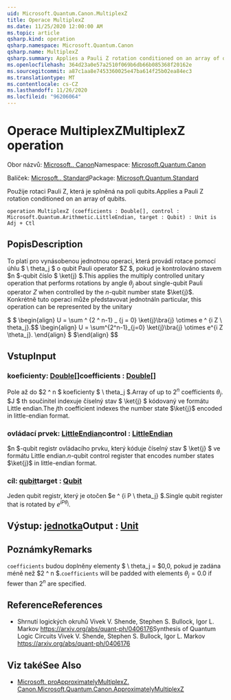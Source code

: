 ```yaml
---
uid: Microsoft.Quantum.Canon.MultiplexZ
title: Operace MultiplexZ
ms.date: 11/25/2020 12:00:00 AM
ms.topic: article
qsharp.kind: operation
qsharp.namespace: Microsoft.Quantum.Canon
qsharp.name: MultiplexZ
qsharp.summary: Applies a Pauli Z rotation conditioned on an array of qubits.
ms.openlocfilehash: 364d23a0e57a2510f069b6db66b085368f20162e
ms.sourcegitcommit: a87c1aa8e7453360025e47ba614f25b02ea84ec3
ms.translationtype: MT
ms.contentlocale: cs-CZ
ms.lasthandoff: 11/26/2020
ms.locfileid: "96206064"
---
```

# <a name="multiplexz-operation"></a><span data-ttu-id="ae5dc-102">Operace MultiplexZ</span><span class="sxs-lookup"><span data-stu-id="ae5dc-102">MultiplexZ operation</span></span>

<span data-ttu-id="ae5dc-103">Obor názvů: [Microsoft.. Canon](xref:Microsoft.Quantum.Canon)</span><span class="sxs-lookup"><span data-stu-id="ae5dc-103">Namespace: [Microsoft.Quantum.Canon](xref:Microsoft.Quantum.Canon)</span></span>

<span data-ttu-id="ae5dc-104">Balíček: [Microsoft.. Standard](https://nuget.org/packages/Microsoft.Quantum.Standard)</span><span class="sxs-lookup"><span data-stu-id="ae5dc-104">Package: [Microsoft.Quantum.Standard](https://nuget.org/packages/Microsoft.Quantum.Standard)</span></span>


<span data-ttu-id="ae5dc-105">Použije rotaci Pauli Z, která je splněná na poli qubits.</span><span class="sxs-lookup"><span data-stu-id="ae5dc-105">Applies a Pauli Z rotation conditioned on an array of qubits.</span></span>

```qsharp
operation MultiplexZ (coefficients : Double[], control : Microsoft.Quantum.Arithmetic.LittleEndian, target : Qubit) : Unit is Adj + Ctl
```


## <a name="description"></a><span data-ttu-id="ae5dc-106">Popis</span><span class="sxs-lookup"><span data-stu-id="ae5dc-106">Description</span></span>

<span data-ttu-id="ae5dc-107">To platí pro vynásobenou jednotnou operaci, která provádí rotace pomocí úhlu $ \ theta_j $ o qubit Pauli operator $Z $, pokud je kontrolováno stavem $n $-qubit číslo $ \ket{j} $.</span><span class="sxs-lookup"><span data-stu-id="ae5dc-107">This applies the multiply controlled unitary operation that performs rotations by angle $\theta_j$ about single-qubit Pauli operator $Z$ when controlled by the $n$-qubit number state $\ket{j}$.</span></span>
<span data-ttu-id="ae5dc-108">Konkrétně tuto operaci může představovat jednotná</span><span class="sxs-lookup"><span data-stu-id="ae5dc-108">In particular, this operation can be represented by the unitary</span></span>

<span data-ttu-id="ae5dc-109">$ $ \begin{align} U = \sum ^ {2 ^ n-1} _ {j = 0} \ket{j}\bra{j} \otimes e ^ {i Z \ theta_j}.</span><span class="sxs-lookup"><span data-stu-id="ae5dc-109">$$ \begin{align} U = \sum^{2^n-1}_{j=0} \ket{j}\bra{j} \otimes e^{i Z \theta_j}.</span></span>
<span data-ttu-id="ae5dc-110">\end{align} $ $</span><span class="sxs-lookup"><span data-stu-id="ae5dc-110">\end{align} $$</span></span>

## <a name="input"></a><span data-ttu-id="ae5dc-111">Vstup</span><span class="sxs-lookup"><span data-stu-id="ae5dc-111">Input</span></span>

### <a name="coefficients--double"></a><span data-ttu-id="ae5dc-112">koeficienty: [Double](xref:microsoft.quantum.lang-ref.double)[]</span><span class="sxs-lookup"><span data-stu-id="ae5dc-112">coefficients : [Double](xref:microsoft.quantum.lang-ref.double)[]</span></span>

<span data-ttu-id="ae5dc-113">Pole až do $2 ^ n $ koeficienty $ \ theta_j $.</span><span class="sxs-lookup"><span data-stu-id="ae5dc-113">Array of up to $2^n$ coefficients $\theta_j$.</span></span> <span data-ttu-id="ae5dc-114">$J $ th součinitel indexuje číselný stav $ \ket{j} $ kódovaný ve formátu Little endian.</span><span class="sxs-lookup"><span data-stu-id="ae5dc-114">The $j$th coefficient indexes the number state $\ket{j}$ encoded in little-endian format.</span></span>


### <a name="control--littleendian"></a><span data-ttu-id="ae5dc-115">ovládací prvek: [LittleEndian](xref:Microsoft.Quantum.Arithmetic.LittleEndian)</span><span class="sxs-lookup"><span data-stu-id="ae5dc-115">control : [LittleEndian](xref:Microsoft.Quantum.Arithmetic.LittleEndian)</span></span>

<span data-ttu-id="ae5dc-116">$n $-qubit registr ovládacího prvku, který kóduje číselný stav $ \ket{j} $ ve formátu Little endian.</span><span class="sxs-lookup"><span data-stu-id="ae5dc-116">$n$-qubit control register that encodes number states $\ket{j}$ in little-endian format.</span></span>


### <a name="target--qubit"></a><span data-ttu-id="ae5dc-117">cíl: [qubit](xref:microsoft.quantum.lang-ref.qubit)</span><span class="sxs-lookup"><span data-stu-id="ae5dc-117">target : [Qubit](xref:microsoft.quantum.lang-ref.qubit)</span></span>

<span data-ttu-id="ae5dc-118">Jeden qubit registr, který je otočen $e ^ {i P \ theta_j} $.</span><span class="sxs-lookup"><span data-stu-id="ae5dc-118">Single qubit register that is rotated by $e^{i P \theta_j}$.</span></span>



## <a name="output--unit"></a><span data-ttu-id="ae5dc-119">Výstup: [jednotka](xref:microsoft.quantum.lang-ref.unit)</span><span class="sxs-lookup"><span data-stu-id="ae5dc-119">Output : [Unit](xref:microsoft.quantum.lang-ref.unit)</span></span>



## <a name="remarks"></a><span data-ttu-id="ae5dc-120">Poznámky</span><span class="sxs-lookup"><span data-stu-id="ae5dc-120">Remarks</span></span>

<span data-ttu-id="ae5dc-121">`coefficients` budou doplněny elementy $ \ theta_j = $0,0, pokud je zadána méně než $2 ^ n $.</span><span class="sxs-lookup"><span data-stu-id="ae5dc-121">`coefficients` will be padded with elements $\theta_j = 0.0$ if fewer than $2^n$ are specified.</span></span>

## <a name="references"></a><span data-ttu-id="ae5dc-122">Reference</span><span class="sxs-lookup"><span data-stu-id="ae5dc-122">References</span></span>

- <span data-ttu-id="ae5dc-123">Shrnutí logických okruhů Vivek V. Shende, Stephen S. Bullock, Igor L. Markov https://arxiv.org/abs/quant-ph/0406176</span><span class="sxs-lookup"><span data-stu-id="ae5dc-123">Synthesis of Quantum Logic Circuits Vivek V. Shende, Stephen S. Bullock, Igor L. Markov https://arxiv.org/abs/quant-ph/0406176</span></span>

## <a name="see-also"></a><span data-ttu-id="ae5dc-124">Viz také</span><span class="sxs-lookup"><span data-stu-id="ae5dc-124">See Also</span></span>

- [<span data-ttu-id="ae5dc-125">Microsoft. proApproximatelyMultiplexZ. Canon.</span><span class="sxs-lookup"><span data-stu-id="ae5dc-125">Microsoft.Quantum.Canon.ApproximatelyMultiplexZ</span></span>](xref:Microsoft.Quantum.Canon.ApproximatelyMultiplexZ)